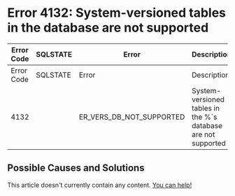 
# Error 4132: System-versioned tables in the database are not supported


| Error Code | SQLSTATE | Error | Description |
| --- | --- | --- | --- |
| Error Code | SQLSTATE | Error | Description |
| 4132 |  | ER_VERS_DB_NOT_SUPPORTED | System-versioned tables in the %`s database are not supported |




## Possible Causes and Solutions


This article doesn't currently contain any content. [You can help!](/en/writing-and-editing-knowledge-base-articles/)

